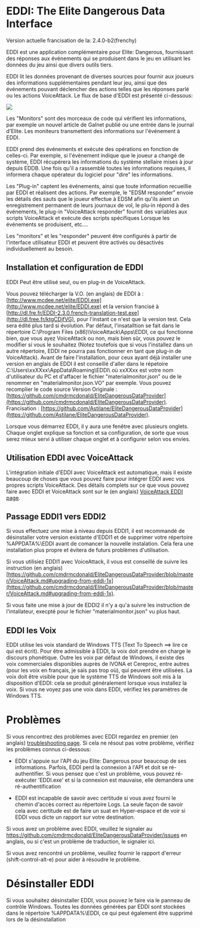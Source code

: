 # EDDI: The Elite Dangerous Data Interface

Version actuelle francisation de la: 2.4.0-b2(frenchy)

EDDI est une application complémentaire pour Elite: Dangerous, fournissant des réponses aux événements qui se produisent dans le jeu en utilisant les données du jeu ainsi que divers outils tiers.

EDDI lit les données provenant de diverses sources pour fournir aux joueurs des informations supplémentaires pendant leur jeu, ainsi que des événements pouvant déclencher des actions telles que les réponses parlé ou les actions VoiceAttack. Le flux de base d'EDDI est présenté ci-dessous:

![](images/Architecture.png)

Les "Monitors" sont des morceaux de code qui vérifient les informations, par exemple un nouvel article de Galnet publié ou une entrée dans le journal d'Elite. Les moniteurs transmettent des informations sur l'événement à EDDI.

EDDI prend des événements et exécute des opérations en fonction de celles-ci. Par exemple, si l'événement indique que le joueur a changé de système, EDDI récupérera les informations du système stellaire mises à jour depuis EDDB. Une fois qu'il a rassemblé toutes les informations requises, il informera chaque opérateur du logiciel pour "dire" les informations.

Les "Plug-in" captent les événements, ainsi que toute information recueillie par EDDI et réalisent des actions. Par exemple, le "EDSM responder" envoie les détails des sauts que le joueur effectue à EDSM afin qu'ils aient un enregistrement permanent de leurs journaux de vol, le plu-in répond à des événements, le plug-in "VoiceAttack responder" fournit des variables aux scripts VoiceAttack et exécute des scripts spécifiques Lorsque les événements se produisent, etc....

Les "monitors" et les "responder" peuvent être configurés à partir de l'interface utilisateur EDDI et peuvent être activés ou désactivés individuellement au besoin.
## Installation et configuration de EDDI

EDDI Peut être utilisé seul, ou en plug-in de VoiceAttack.

Vous pouvez télécharger la V.O. (en anglais) de EDDI à : [http://www.mcdee.net/elite/EDDI.exe](http://www.mcdee.net/elite/EDDI.exe) et la version francisé à  [http://dl.fre.fr/EDDI-2.3.0.french-translation-test.exe](http://dl.free.fr/ktgCDjfVG), pour l'instant ce n'est que la version test. Cela sera édité plus tard si évolution.  Par défaut, l'insatalltion se fait dans le répertoire C:\Program Files (x86)\VoiceAttack\Apps\EDDI, ce qui fonctionne bien, que vous ayez VoiceAttack ou non, mais bien sûr, vous pouvez le modifier si vous le souhaitez (Notez toutefois que si vous l'installez dans un autre répertoire, EDDI ne pourra pas fonctionner en tant que plug-in de VoiceAttack).
Avant de faire l'installation, pour ceux ayant déjà installer une version en anglais de EDDI il est conseillé d'aller dans le répetoire C:\Users\xxXXxx\AppData\Roaming\EDDI\  où xxXXxx est votre nom d'utilisateur du PC et d'affacer le fichier "materialmonitor.json" ou de le renommer en "materialmonitor.json.VO" par exemple.
Vous pouvez recomplier le code source 
Version Originale : [https://github.com/cmdrmcdonald/EliteDangerousDataProvider](https://github.com/cmdrmcdonald/EliteDangerousDataProvider).
Francisation :  [https://github.com/Astilane/EliteDangerousDataProvider](https://github.com/Astilane/EliteDangerousDataProvider).

Lorsque vous démarrez EDDI, il y aura une fenêtre avec plusieurs onglets. Chaque onglet explique sa fonction et sa configuration, de sorte que vous serez mieux servi à utiliser chaque onglet et à configurer selon vos envies.

## Utilisation EDDI avec VoiceAttack

L'intégration initiale d'EDDI avec VoiceAttack est automatique, mais il existe beaucoup de choses que vous pouvez faire pour intégrer EDDI avec vos propres scripts VoiceAttack. Des détails complets sur ce que vous pouvez faire avec EDDI et VoiceAttack sont sur le (en anglais) [VoiceAttack EDDI page](https://github.com/cmdrmcdonald/EliteDangerousDataProvider/blob/master/VoiceAttack.md#using-eddi-with-voiceattack).

## Passage EDDI1 vers EDDI2

Si vous effectuez une mise à niveau depuis EDDI1, il est recommandé de désinstaller votre version existante d'EDDI1 et de supprimer votre répertoire %APPDATA%\EDDI avant de comancer la nouvelle instalation.  Cela fera une installation plus propre et évitera de futurs problèmes d'utilisation.

Si vous utilisiez EDDI1 avec VoiceAttack, il vous est conseillé de suivre les instruction (en anglais) [https://github.com/cmdrmcdonald/EliteDangerousDataProvider/blob/master/VoiceAttack.md#upgrading-from-eddi-1x](https://github.com/cmdrmcdonald/EliteDangerousDataProvider/blob/master/VoiceAttack.md#upgrading-from-eddi-1x).

Si vous faite une mise à jour de EDDI2 il n'y a qu'a suivre les instruction de l'intallateur, execpté pour le fichier "materialmonitor.json" vu plus haut.

## EDDI les Voix

EDDI utilise les voix standard de Windows TTS (Text To Speech ==> lire ce qui est écrit). Pour être admissible à EDDI, la voix doit prendre en charge le discours phonétique. Outre les voix par défaut de Windows, il existe des voix commerciales disponibles auprès de IVONA et Cereproc, entre autres (pour les voix en français, je sais pas trop où), qui peuvent être utilisées. La voix doit être visible pour que le système TTS de Windows soit mis à la disposition d'EDDI: cela se produit généralement lorsque vous installez la voix. Si vous ne voyez pas une voix dans EDDI, vérifiez les paramètres de Windows TTS.

# Problèmes

Si vous rencontrez des problèmes avec EDDI regardez en premier (en anglais) [troubleshooting page](https://github.com/cmdrmcdonald/EliteDangerousDataProvider/blob/master/TROUBLESHOOTING.md#troubleshooting).  Si cela ne résout pas votre problème, vérifiez les problèmes connus ci-dessous:

  * EDDI s'appuie sur l'API du jeu Elite: Dangerous pour beaucoup de ses informations. Parfois, EDDI perd la connexion à l'API et doit se ré-authentifier. Si vous pensez que c'est un problème, vous pouvez ré-exécuter 'EDDI.exe' et si la connexion est mauvaise, elle demandera une ré-authentification
  
  * EDDI est incapable de savoir avec certitude si vous avez fourni le chemin d'accès correct au répertoire Logs. La seule façon de savoir cela avec certitude est de faire un suat en Hyper-espace et de voir si EDDI vous dicte un rapport sur votre destination.
  
  
Si vous avez un problème avec EDDI, veuillez le signaler au https://github.com/cmdrmcdonald/EliteDangerousDataProvider/issues en anglais, ou si c'est un problème de traduction, le signaler ici.

Si vous avez rencontré un problème, veuillez fournir le rapport d'erreur (shift-control-alt-e) pour aider à résoudre le problème.

# Désinstaller EDDI
Si vous souhaitez désinstaller EDDI, vous pouvez le faire via le panneau de contrôle Windows. Toutes les données générées par EDDI sont stockées dans le répertoire %APPDATA%\EDDI, ce qui peut également être supprimé lors de la désinstallation


